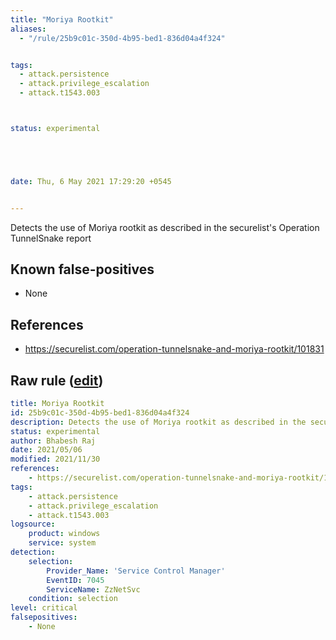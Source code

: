 ```yaml
---
title: "Moriya Rootkit"
aliases:
  - "/rule/25b9c01c-350d-4b95-bed1-836d04a4f324"


tags:
  - attack.persistence
  - attack.privilege_escalation
  - attack.t1543.003



status: experimental





date: Thu, 6 May 2021 17:29:20 +0545


---
```


Detects the use of Moriya rootkit as described in the securelist's Operation TunnelSnake report

<!--more-->


## Known false-positives

* None



## References

* https://securelist.com/operation-tunnelsnake-and-moriya-rootkit/101831


## Raw rule ([edit](https://github.com/SigmaHQ/sigma/edit/master/rules/windows/builtin/system/win_moriya_rootkit.yml))
```yaml
title: Moriya Rootkit
id: 25b9c01c-350d-4b95-bed1-836d04a4f324
description: Detects the use of Moriya rootkit as described in the securelist's Operation TunnelSnake report
status: experimental
author: Bhabesh Raj
date: 2021/05/06
modified: 2021/11/30
references:
    - https://securelist.com/operation-tunnelsnake-and-moriya-rootkit/101831
tags:
    - attack.persistence
    - attack.privilege_escalation
    - attack.t1543.003
logsource:
    product: windows
    service: system
detection:
    selection:
        Provider_Name: 'Service Control Manager'
        EventID: 7045
        ServiceName: ZzNetSvc
    condition: selection
level: critical
falsepositives:
    - None
```
